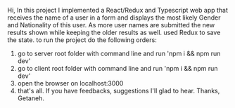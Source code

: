 Hi,
In this project I implemented a React/Redux and Typescript web app that receives the name of a user in a form and displays the most likely Gender and Nationality of this user. As more user names are submitted the new results shown while keeping the older results as well. used Redux to save the state.
to run the project do the following orders:
1. go to server root folder with command line and run 'npm i && npm run dev'
2. go to client root folder with command line and run 'npm i && npm run dev' 
3. open the browser on localhost:3000
4. that's all.
If you have feedbacks, suggestions I'll glad to hear.
Thanks, Getaneh.

